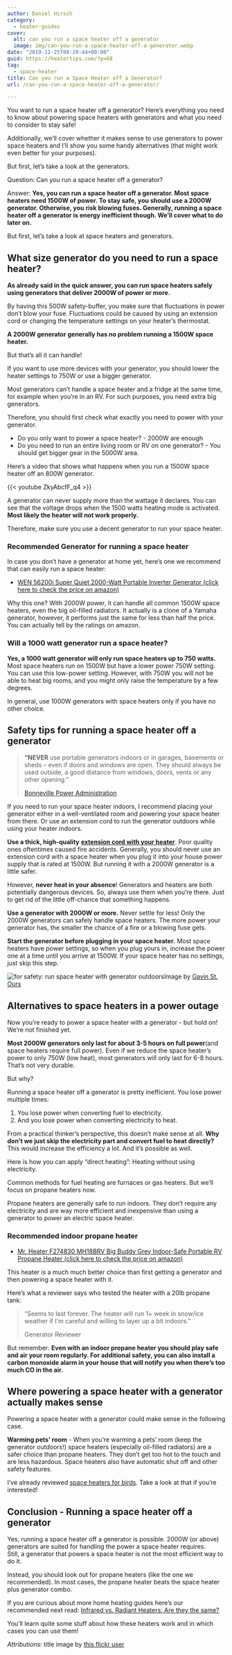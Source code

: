 ```yaml
---
author: Daniel Hirsch
category:
  - heater-guides
cover:
  alt: can you run a space heater off a generator
  image: img/can-you-run-a-space-heater-off-a-generator.webp
date: "2019-11-25T08:20:44+00:00"
guid: https://heatertips.com/?p=68
tag:
  - space-heater
title: Can you run a Space Heater off a Generator?
url: /can-you-run-a-space-heater-off-a-generator/

---
```

You want to run a space heater off a generator? Here’s everything you need to know about powering space heaters with generators and what you need to consider to stay safe!

Additionally, we’ll cover whether it makes sense to use generators to power space heaters and I’ll show you some handy alternatives (that might work even better for your purposes).

But first, let’s take a look at the generators.

Question: Can you run a space heater off a generator?

Answer: **Yes, you can run a space heater off a generator. Most space heaters need 1500W of power. To stay safe, you should use a 2000W generator. Otherwise, you risk blowing fuses. Generally, running a space heater off a generator is energy inefficient though. We’ll cover what to do later on.**

But first, let’s take a look at space heaters and generators.

## What size generator do you need to run a space heater?

**As already said in the quick answer, you can run space heaters safely using generators that deliver 2000W of power or more.**

By having this 500W safety-buffer, you make sure that fluctuations in power don’t blow your fuse. Fluctuations could be caused by using an extension cord or changing the temperature settings on your heater’s thermostat.

**A 2000W generator generally has no problem running a 1500W space heater.**

But that’s all it can handle!

If you want to use more devices with your generator, you should lower the heater settings to 750W or use a bigger generator.

Most generators can’t handle a space heater and a fridge at the same time, for example when you’re in an RV. For such purposes, you need extra big generators.

Therefore, you should first check what exactly you need to power with your generator.

- Do you only want to power a space heater? - 2000W are enough
- Do you need to run an entire living room or RV on one generator? - You should get bigger gear in the 5000W area.

Here’s a video that shows what happens when you run a 1500W space heater off an 800W generator.

{{< youtube ZkyAbcfF\_q4 >}}

A generator can never supply more than the wattage it declares. You can see that the voltage drops when the 1500 watts heating mode is activated. **Most likely the heater will not work properly.**

Therefore, make sure you use a decent generator to run your space heater.

### Recommended Generator for running a space heater

In case you don’t have a generator at home yet, here’s one we recommend that can easily run a space heater:

- [WEN 56200i Super Quiet 2000-Watt Portable Inverter Generator (click here to check the price on amazon)](https://www.amazon.com/WEN-56203i-2000-Watt-Generator-Compliant/dp/B07XZX5FTR/ref=as_li_ss_tl?keywords=2000+watt+generator&qid=1574666432&sr=8-1&linkCode=ll1&tag=heatertips-20&linkId=0348a20bcf083bf5534afe7c6a3f5513&language=en_US)

Why this one? With 2000W power, it can handle all common 1500W space heaters, even the big oil-filled radiators. It actually is a clone of a Yamaha generator, however, it performs just the same for less than half the price. You can actually tell by the ratings on amazon.

### Will a 1000 watt generator run a space heater?

**Yes, a 1000 watt generator will only run space heaters up to 750 watts.** Most space heaters run on 1500W but have a lower power 750W setting. You can use this low-power setting. However, with 750W you will not be able to heat big rooms, and you might only raise the temperature by a few degrees.

In general, use 1000W generators with space heaters only if you have no other choice.

## Safety tips for running a space heater off a generator

> **“NEVER** use portable generators indoors or in garages, basements or sheds – even if doors and windows are open. They should always be used outside, a good distance from windows, doors, vents or any other opening.”
>
> [Bonneville Power Administration](https://info.bpa.gov/storm/portableheaters)

If you need to run your space heater indoors, I recommend placing your generator either in a well-ventilated room and powering your space heater from there. Or use an extension cord to run the generator outdoors while using your heater indoors.

**Use a thick, high-quality** [**extension cord with your heater**](/can-i-use-an-extension-cord-with-a-space-heater/). Poor quality ones oftentimes caused fire accidents. Generally, you should never use an extension cord with a space heater when you plug it into your house power supply that is rated at 1500W. But running it with a 2000W generator is a little safer.

However, **never heat in your absence**! Generators and heaters are both potentially dangerous devices. So, always use them when you’re there. Just to get rid of the little off-chance that something happens.

**Use a generator with 2000W or more.** Never settle for less! Only the 2000W generators can safely handle space heaters. The more power your generator has, the smaller the chance of a fire or a blowing fuse gets.

**Start the generator before plugging in your space heater.** Most space heaters have power settings, so when you plug yours in, increase the power one at a time until you arrive at 1500W. If your space heater has no settings, just skip this step.

![for safety: run space heater with generator outdoors](/img/run-space-heater-off-generator-outdoors.webp)Image by [Gavin St. Ours](https://flickr.com/photos/gavinmusic/2961453920/)

## Alternatives to space heaters in a power outage

Now you’re ready to power a space heater with a generator - but hold on! We’re not finished yet.

**Most 2000W generators only last for about 3-5 hours on full power**(and space heaters require full power). Even if we reduce the space heater’s power to only 750W (low heat), most generators will only last for 6-8 hours. That’s not very durable.

But why?

Running a space heater off a generator is pretty inefficient. You lose power multiple times:

1. You lose power when converting fuel to electricity.
1. And you lose power when converting electricity to heat.

From a practical thinker’s perspective, this doesn’t make sense at all. **Why don’t we just skip the electricity part and convert fuel to heat directly?** This would increase the efficiency a lot. And it’s possible as well.

Here is how you can apply “direct heating”: Heating without using electricity.

Common methods for fuel heating are furnaces or gas heaters. But we’ll focus on propane heaters now.

Propane heaters are generally safe to run indoors. They don’t require any electricity and are way more efficient and inexpensive than using a generator to power an electric space heater.

### Recommended indoor propane heater

- [Mr. Heater F274830 MH18BRV Big Buddy Grey Indoor-Safe Portable RV Propane Heater (click here to check the price on amazon)](https://www.amazon.com/Mr-Heater-F274830-Indoor-Safe-Portable/dp/B01DD6C4TC/ref=as_li_ss_tl?ac_md=0-0-aW5kb29yIHByb3BhbmUgaGVhdGVy-ac_d_rm&crid=2WZXD0N5KC2B&keywords=indoor+propane+heater&pd_rd_i=B01DD6C4TC&pd_rd_r=9839cd54-8ba8-4b80-8d2b-818c78be73dd&pd_rd_w=z8Jnn&pd_rd_wg=5fQha&pf_rd_p=6d29ef56-fc35-411a-8a8e-7114f01518f7&pf_rd_r=2PF5QAW2VRGHRJWWZZT6&psc=1&qid=1574667506&sprefix=indoor+pro,aps,213&linkCode=ll1&tag=heatertips-20&linkId=1e1f98455535a12ae62f7b1626751478&language=en_US)

This heater is a much much better choice than first getting a generator and then powering a space heater with it.

Here’s what a reviewer says who tested the heater with a 20lb propane tank:

> “Seems to last forever. The heater will run 1+ week in snow/ice weather if I'm careful and willing to layer up a bit indoors.”
>
> Generator Reviewer

But remember: **Even with an indoor propane heater you should play safe and air your room regularly. For additional safety, you can also install a carbon monoxide alarm in your house that will notify you when there’s too much CO in the air.**

## Where powering a space heater with a generator actually makes sense

Powering a space heater with a generator could make sense in the following case.

**Warming pets’ room** \- When you’re warming a pets’ room (keep the generator outdoors!) space heaters (especially oil-filled radiators) are a safer choice than propane heaters. They don’t get too hot to the touch and are less hazardous. Space heaters also have automatic shut off and other safety features.

I’ve already reviewed [space heaters for birds](/what-space-heaters-are-safe-for-birds/). Take a look at that if you’re interested!

## Conclusion - Running a space heater off a generator

Yes, running a space heater off a generator is possible. 2000W (or above) generators are suited for handling the power a space heater requires.  
Still, a generator that powers a space heater is not the most efficient way to do it.

Instead, you should look out for propane heaters (like the one we recommended). In most cases, the propane heater beats the space heater plus generator combo.

If you are curious about more home heating guides here’s our recommended next read: [Infrared vs. Radiant Heaters: Are they the same?](/infrared-vs-radiant-heaters-are-they-the-same/)

You’ll learn quite some stuff about how these heaters work and in which cases you can use them!

_Attributions_: title image by [this flickr user](https://flickr.com/photos/tablexxnx/15053847715/)
